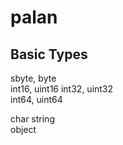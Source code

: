 # palan

## Basic Types
sbyte, byte  
int16, uint16 
int32, uint32  
int64, uint64  
  
char
string  
object  

